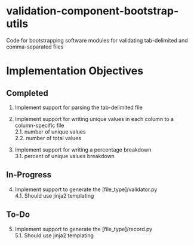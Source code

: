 # validation-component-bootstrap-utils
Code for bootstrapping software modules for validating tab-delimited and comma-separated files

# Implementation Objectives

## Completed

1. Implement support for parsing the tab-delimited file

2. Implement support for writing unique values in each column to a column-specific file<br>
2.1. number of unique values<br>
2.2. number of total values<br>

3. Implement support for writing a percentage breakdown<br>
3.1. percent of unique values breakdown<br>


## In-Progress

4. Implement support to generate the [file_type]/validator.py<br>
4.1. Should use jinja2 templating<br>


## To-Do


5. Implement support to generate the [file_type]/record.py<br>
5.1. Should use jinja2 templating<br>
